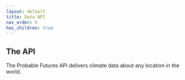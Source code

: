 ```yaml
---
layout: default
title: Data API
nav_order: 5
has_children: true
---
```


## The API

The Probable Futures API delivers climate data about any location in the world.
